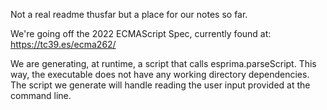 Not a real readme thusfar but a place for our notes so far.

We're going off the 2022 ECMAScript Spec, currently found at: https://tc39.es/ecma262/

We are generating, at runtime, a script that calls esprima.parseScript. This way, the executable does not have any working directory dependencies. The script we generate will handle reading the user input provided at the command line.
    